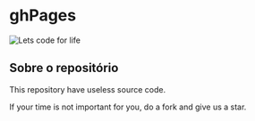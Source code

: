 # ghPages

![Lets code for life](https://www.veinerd.com/image/cache/catalog/camisetas/doutor-estranho-1-estampa-590x620.jpg)

## Sobre o repositório
This repository have useless source code.

If your time is not important for you, do a fork and give us a star.

